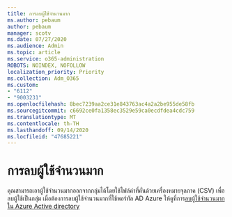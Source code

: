 ```yaml
---
title: การลบผู้ใช้จำนวนมาก
ms.author: pebaum
author: pebaum
manager: scotv
ms.date: 07/27/2020
ms.audience: Admin
ms.topic: article
ms.service: o365-administration
ROBOTS: NOINDEX, NOFOLLOW
localization_priority: Priority
ms.collection: Adm_O365
ms.custom:
- "6112"
- "9003231"
ms.openlocfilehash: 8bec7239aa2ce31e843763ac4a2a2be955de58fb
ms.sourcegitcommit: c6692ce0fa1358ec3529e59ca0ecdfdea4cdc759
ms.translationtype: MT
ms.contentlocale: th-TH
ms.lasthandoff: 09/14/2020
ms.locfileid: "47685221"
---
```

# <a name="bulk-delete-user"></a>การลบผู้ใช้จำนวนมาก

คุณสามารถเอาผู้ใช้จำนวนมากออกจากกลุ่มได้โดยใช้ไฟล์ค่าที่คั่นด้วยเครื่องหมายจุลภาค (CSV) เพื่อลบผู้ใช้เป็นกลุ่ม เมื่อต้องการลบผู้ใช้จำนวนมากที่ใช้พอร์ทัล AD Azure ให้ดูที่การ[ลบผู้ใช้จำนวนมากใน Azure Active directory](https://docs.microsoft.com/azure/active-directory/users-groups-roles/users-bulk-delete)